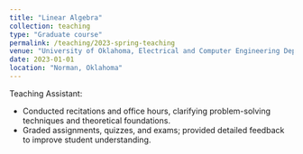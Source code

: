 ```yaml
---
title: "Linear Algebra"
collection: teaching
type: "Graduate course"
permalink: /teaching/2023-spring-teaching
venue: "University of Oklahoma, Electrical and Computer Engineering Department"
date: 2023-01-01
location: "Norman, Oklahoma"
---
```


Teaching Assistant:
- Conducted recitations and office hours, clarifying problem-solving techniques and theoretical foundations.
- Graded assignments, quizzes, and exams; provided detailed feedback to improve student understanding.